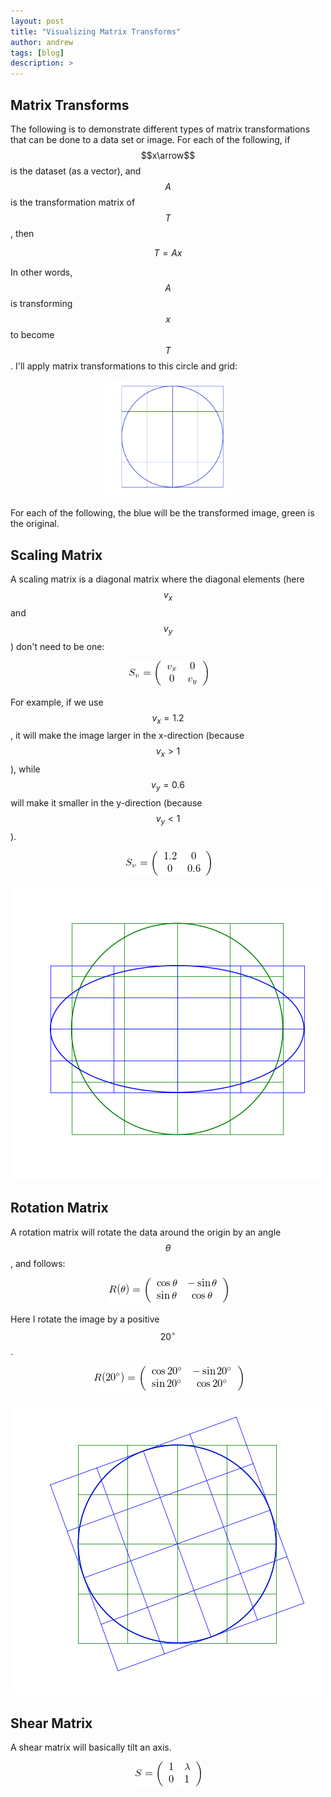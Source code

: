 ```yaml
---
layout: post
title: "Visualizing Matrix Transforms"
author: andrew
tags: [blog]
description: >
---
```



## Matrix Transforms

The following is to demonstrate different types of matrix transformations that can be done to a data set or image.  For each of the following, if $$x\arrow$$ is the dataset (as a vector), and $$A$$ is the transformation matrix of $$T$$, then

$$
T = Ax
$$

In other words, $$A$$ is transforming $$x$$ to become $$T$$.  I'll apply matrix transformations to this circle and grid:

<p align="center">
<img src="/public/img/visualizing_matrix_transforms/original.png?raw=true" alt="Field" style="width:200px"/>
</p>

For each of the following, the blue will be the transformed image, green is the original.

## Scaling Matrix

A scaling matrix is a diagonal matrix where the diagonal elements (here $$v_x$$ and $$v_y$$) don't need to be one:

<p align="center">
<img src="/public/img/visualizing_matrix_transforms/scale_matrix.png?raw=true" alt="Field"/>
</p>

For example, if we use $$v_x=1.2$$, it will make the image larger in the x-direction (because $$v_x>1$$), while $$v_y=0.6$$ will make it smaller in the y-direction (because $$v_y<1$$).

<p align="center">
<img src="/public/img/visualizing_matrix_transforms/scale_ex.png?raw=true" alt="Field"/>
</p>

<p align="center">
<img src="/public/img/visualizing_matrix_transforms/scale.png?raw=true" alt="Field"/>
</p>


## Rotation Matrix

A rotation matrix will rotate the data around the origin by an angle $$\theta$$, and follows:

<p align="center">
<img src="/public/img/visualizing_matrix_transforms/rotation_matrix.png?raw=true" alt="Field"/>
</p>

Here I rotate the image by a positive $$20^{\circ}$$.

<p align="center">
<img src="/public/img/visualizing_matrix_transforms/rotation_ex.png?raw=true" alt="Field"/>
</p>

<p align="center">
<img src="/public/img/visualizing_matrix_transforms/rotate.png?raw=true" alt="Field"/>
</p>


## Shear Matrix

A shear matrix will basically tilt an axis.

<p align="center">
<img src="/public/img/visualizing_matrix_transforms/shear_matrix.png?raw=true" alt="Field"/>
</p>




